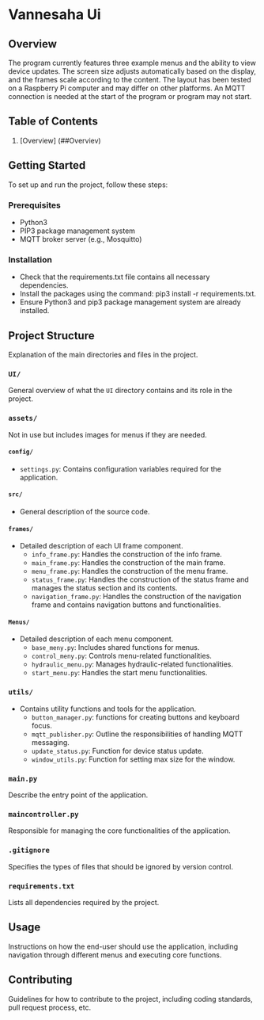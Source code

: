 # Vannesaha Ui

## Overview

The program currently features three example menus and the ability to view device updates. The screen size adjusts automatically based on the display, and the frames scale according to the content. The layout has been tested on a Raspberry Pi computer and may differ on other platforms. An MQTT connection is needed at the start of the program or program may not start.

## Table of Contents

1. [Overview] (##Overviev)

## Getting Started

To set up and run the project, follow these steps:

### Prerequisites

- Python3
- PIP3 package management system
- MQTT broker server (e.g., Mosquitto)

### Installation

- Check that the requirements.txt file contains all necessary dependencies.
- Install the packages using the command: pip3 install -r requirements.txt.
- Ensure Python3 and pip3 package management system are already installed.

## Project Structure

Explanation of the main directories and files in the project.

### `UI/`

General overview of what the `UI` directory contains and its role in the project.

### `assets/`

Not in use but includes images for menus if they are needed.

#### `config/`

- `settings.py`: Contains configuration variables required for the application.

#### `src/`

- General description of the source code.

#### `frames/`

- Detailed description of each UI frame component.
  - `info_frame.py`: Handles the construction of the info frame.
  - `main_frame.py`: Handles the construction of the main frame.
  - `menu_frame.py`: Handles the construction of the menu frame.
  - `status_frame.py`: Handles the construction of the status frame and manages the status section and its contents.
  - `navigation_frame.py`: Handles the construction of the navigation frame and contains navigation buttons and functionalities.

#### `Menus/`

- Detailed description of each menu component.
  - `base_meny.py`: Includes shared functions for menus.
  - `control_meny.py`: Controls menu-related functionalities.
  - `hydraulic_menu.py`: Manages hydraulic-related functionalities.
  - `start_menu.py`: Handles the start menu functionalities.

### `utils/`

- Contains utility functions and tools for the application.
  - `button_manager.py`: functions for creating buttons and keyboard focus.
  - `mqtt_publisher.py`: Outline the responsibilities of handling MQTT messaging.
  - `update_status.py`: Function for device status update.
  - `window_utils.py`: Function for setting max size for the window.

### `main.py`

Describe the entry point of the application.

### `maincontroller.py`

Responsible for managing the core functionalities of the application.

### `.gitignore`

Specifies the types of files that should be ignored by version control.

### `requirements.txt`

Lists all dependencies required by the project.

## Usage

Instructions on how the end-user should use the application, including navigation through different menus and executing core functions.

## Contributing

Guidelines for how to contribute to the project, including coding standards, pull request process, etc.
